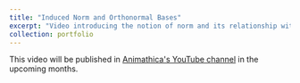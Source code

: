 ```yaml
---
title: "Induced Norm and Orthonormal Bases"
excerpt: "Video introducing the notion of norm and its relationship with inner products, as well as that of orthonormal bases, which simplify the solution to the &quot;finding coefficients&quot; problemeven further. (Currently in production in collaboration with [Animathica](https://www.youtube.com/channel/UCzkyH2bxpesubzc87VxqDiA); the script and animation code can be found in [this repository](https://github.com/animathica/alganim).)"
collection: portfolio
---
```


This video will be published in [Animathica's YouTube channel](https://www.youtube.com/channel/UCzkyH2bxpesubzc87VxqDiA) in the upcoming months.
